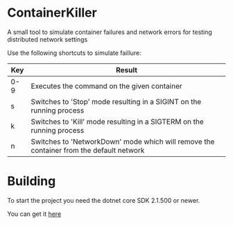 # ContainerKiller
A small tool to simulate container failures and network errors for testing distributed network settings

Use the following shortcuts to simulate faillure:

| Key | Result |
|------|------|
| 0-9 | Executes the command on the given container |
| s | Switches to 'Stop' mode resulting in a SIGINT on the running process |
| k | Switches to 'Kill' mode resulting in a SIGTERM on the running process |
| n | Switches to 'NetworkDown' mode which will remove the container from the default network |

# Building
To start the project you need the dotnet core SDK 2.1.500 or newer.

You can get it [here](https://dotnet.microsoft.com/download)